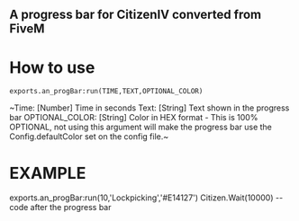 ## A progress bar for CitizenIV converted from FiveM 

# How to use

`exports.an_progBar:run(TIME,TEXT,OPTIONAL_COLOR)`

~Time: [Number] Time in seconds
Text: [String] Text shown in the progress bar
OPTIONAL_COLOR: [String] Color in HEX format - This is 100% OPTIONAL, not using this argument will make the progress bar use the Config.defaultColor set on the config file.~


# EXAMPLE
exports.an_progBar:run(10,'Lockpicking','#E14127')
Citizen.Wait(10000)
-- code after the progress bar
